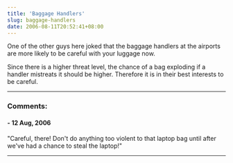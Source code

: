 ```yaml
---
title: 'Baggage Handlers'
slug: baggage-handlers
date: 2006-08-11T20:52:41+08:00
---
```


One of the other guys here joked that the baggage handlers at the
airports are more likely to be careful with your luggage now.

Since there is a higher threat level, the chance of a bag exploding if a
handler mistreats it should be higher. Therefore it is in their best
interests to be careful.

---
### Comments:
####  - <time datetime="2006-08-12 03:54:43">12 Aug, 2006</time>

\"Careful, there! Don\'t do anything too violent to that laptop bag
until after we\'ve had a chance to steal the laptop!\"

---
